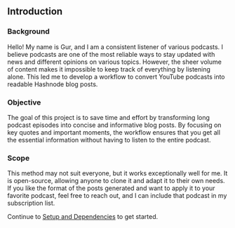 ## Introduction

### Background

Hello! My name is Gur, and I am a consistent listener of various podcasts. I believe podcasts are one of the most reliable ways to stay updated with news and different opinions on various topics. However, the sheer volume of content makes it impossible to keep track of everything by listening alone. This led me to develop a workflow to convert YouTube podcasts into readable Hashnode blog posts. 

### Objective

The goal of this project is to save time and effort by transforming long podcast episodes into concise and informative blog posts. By focusing on key quotes and important moments, the workflow ensures that you get all the essential information without having to listen to the entire podcast.

### Scope

This method may not suit everyone, but it works exceptionally well for me. It is open-source, allowing anyone to clone it and adapt it to their own needs. If you like the format of the posts generated and want to apply it to your favorite podcast, feel free to reach out, and I can include that podcast in my subscription list.

Continue to [Setup and Dependencies](setup.md) to get started.

